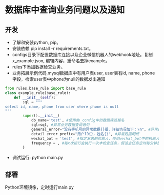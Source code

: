 # 数据库中查询业务问题以及通知

## 开发
*  了解和安装python, pip。
*  安装依赖 pip install -r requirements.txt。
*  configs目录下配置数据库连接以及企业微信机器人的webhook地址。复制x_example.json, 编辑内容，重命名去掉example。
*  rules下添加数据检查业务。
*  业务拓展示例代码,mysql数据库中有用户表user, user表有id, name, phone字段，检索user表中phone为null的数据发出通知 
```python
from rules.base_rule import base_rule
class example_rule(base_rule):
    def __init__(self):
        sql = """
select id, name, phone from user where phone is null
"""
        super().__init__(
            db_name='test', #使用db_config中的数据库连接名  
            sql=sql, #异常业务数据查询语句
            general_error="没有手机号的异常数据{}组，详细情况如下：\n", #异常数据总提示
            detail_error_prefix="用户ID{}，姓名{}", #异常数据明细
            wechat_bot = 'test', #指定发送的机器人，使用wechat_bot中的机器人名
            frequency = , #每x次运行会执行一次本检查任务，假设主任务定时每分钟执行一次，那么这里代表每x分钟执行一次本检查
        )
```
*  调试运行: python main.py
## 部署
Python环境镜像，定时运行main.py